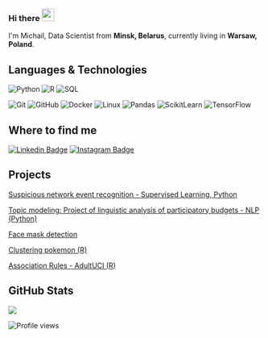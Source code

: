 ### Hi there <img src="https://media.giphy.com/media/hvRJCLFzcasrR4ia7z/giphy.gif" width="25px"></a>

I'm Michail, Data Scientist from **Minsk, Belarus**, currently living in **Warsaw, Poland**.


## Languages & Technologies

![Python](https://img.shields.io/badge/-Python-000?&logo=Python)
![R](https://img.shields.io/badge/-R-000?&logo=R)
![SQL](https://img.shields.io/badge/-SQL-000?&logo=MySQL)

  ![Git](https://img.shields.io/badge/-Git-black?style=flat-square&logo=git)
  ![GitHub](https://img.shields.io/badge/-GitHub-181717?style=flat-square&logo=github)
  ![Docker](https://img.shields.io/badge/-Docker-000?&logo=Docker)
  ![Linux](https://img.shields.io/badge/-Linux-000?&logo=Linux)
  ![Pandas](https://img.shields.io/badge/-Pandas-000?&logo=Pandas)
  ![ScikitLearn](https://img.shields.io/badge/-ScikitLearn-000?&logo=ScikitLearn)
  ![TensorFlow](https://img.shields.io/badge/-TensorFlow-000?&logo=TensorFlow)

## Where to find me

[![Linkedin Badge](https://img.shields.io/badge/-LinkedIn-0e76a8?style=flat-square&logo=Linkedin&logoColor=white)](https://www.linkedin.com/in/michail-darakhovich/)
[![Instagram Badge](https://img.shields.io/badge/-Instagram-e4405f?style=flat-square&logo=Instagram&logoColor=white)](https://www.instagram.com/michaildorohovich/)

## Projects
[Suspicious network event recognition - Supervised Learning, Python](https://github.com/MishaDar22/Suspicious_network_event_recognition)

[Topic modeling: Project of linguistic analysis of participatory budgets - NLP (Python)](https://github.com/MishaDar22/NLP_topic_modeling_civic_budgets)

[Face mask detection](https://github.com/MishaDar22/CV_face_mask_detection)

[Clustering pokemon (R)](https://github.com/MishaDar22/Clustering_pokemon)

[Association Rules - AdultUCI (R)](https://github.com/MishaDar22/Association_Rules_AdultUCI)

## GitHub Stats

<img src="https://github-readme-stats.vercel.app/api/top-langs/?username=MishaDar22&layout=compact&theme=gruvbox" />

![Profile views](https://gpvc.arturio.dev/MishaDar22)
